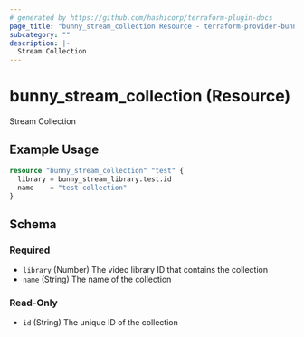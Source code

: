 ```yaml
---
# generated by https://github.com/hashicorp/terraform-plugin-docs
page_title: "bunny_stream_collection Resource - terraform-provider-bunny"
subcategory: ""
description: |-
  Stream Collection
---
```


# bunny_stream_collection (Resource)

Stream Collection

## Example Usage

```terraform
resource "bunny_stream_collection" "test" {
  library = bunny_stream_library.test.id
  name    = "test collection"
}
```

<!-- schema generated by tfplugindocs -->
## Schema

### Required

- `library` (Number) The video library ID that contains the collection
- `name` (String) The name of the collection

### Read-Only

- `id` (String) The unique ID of the collection
